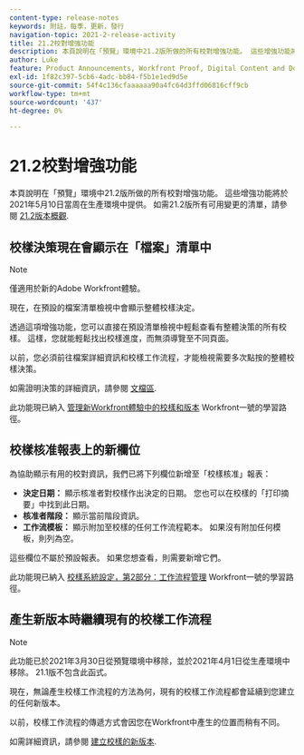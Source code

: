 ```yaml
---
content-type: release-notes
keywords: 附註，每季，更新，發行
navigation-topic: 2021-2-release-activity
title: 21.2校對增強功能
description: 本頁說明在「預覽」環境中21.2版所做的所有校對增強功能。 這些增強功能將於2021年5月10日當周在生產環境中提供。 如需21.2版所有可用變更的清單，請參閱21.2版本概觀。
author: Luke
feature: Product Announcements, Workfront Proof, Digital Content and Documents
exl-id: 1f82c397-5cb6-4adc-bb84-f5b1e1ed9d5e
source-git-commit: 54f4c136cfaaaaaa90a4fc64d3ffd06816cff9cb
workflow-type: tm+mt
source-wordcount: '437'
ht-degree: 0%

---
```


# 21.2校對增強功能

本頁說明在「預覽」環境中21.2版所做的所有校對增強功能。 這些增強功能將於2021年5月10日當周在生產環境中提供。 如需21.2版所有可用變更的清單，請參閱 [21.2版本概觀](../../../product-announcements/product-releases/21.2-release-activity/21-2-release-overview.md).

## 校樣決策現在會顯示在「檔案」清單中

>[!NOTE]
>
>僅適用於新的Adobe Workfront體驗。

現在，在預設的檔案清單檢視中會顯示整體校樣決定。

透過這項增強功能，您可以直接在預設清單檢視中輕鬆查看有整體決策的所有校樣。 這樣，您就能輕鬆找出校樣進度，而無須導覽至不同頁面。

以前，您必須前往檔案詳細資訊和校樣工作流程，才能檢視需要多次點按的整體校樣決策。

如需證明決策的詳細資訊，請參閱 [文檔區](../../../documents/managing-documents/documents-area.md).

此功能現已納入 [管理新Workfront體驗中的校樣和版本](https://one.workfront.com/s/learningpath3/manage-proofs-and-versions-in-the-new-workfront-experience-MCPBYNLTQSS5H4NG7C27IPCVR5YA) Workfront一號的學習路徑。

## 校樣核准報表上的新欄位

為協助顯示有用的校對資訊，我們已將下列欄位新增至「校樣核准」報表：

* **決定日期：** 顯示核准者對校樣作出決定的日期。 您也可以在校樣的「打印摘要」中找到此日期。
* **核准者階段：** 顯示當前階段資訊。
* **工作流模板：** 顯示附加至校樣的任何工作流程範本。 如果沒有附加任何模板，則列為空。

這些欄位不屬於預設報表。 如果您想查看，則需要新增它們。

此功能現已納入 [校樣系統設定，第2部分：工作流程管理](https://one.workfront.com/s/learningpath3/proof-system-setups-part-2-workflow-management-MCKUF6NTIJ6BGMXHBCXXX6NN53EA) Workfront一號的學習路徑。

## 產生新版本時繼續現有的校樣工作流程

>[!NOTE]
>
>此功能已於2021年3月30日從預覽環境中移除，並於2021年4月1日從生產環境中移除。 21.1版不包含此函式。

現在，無論產生校樣工作流程的方法為何，現有的校樣工作流程都會延續到您建立的任何新版本。

以前，校樣工作流程的傳遞方式會因您在Workfront中產生的位置而稍有不同。

如需詳細資訊，請參閱 [建立校樣的新版本](../../../review-and-approve-work/proofing/managing-proofs-within-workfront/create-new-proof-version.md).
